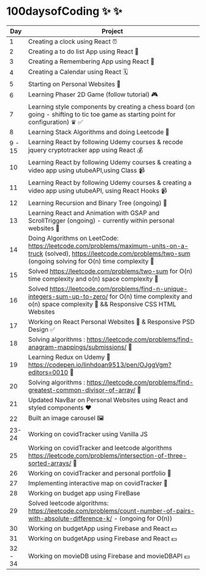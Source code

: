 # 100daysofCoding ✨ ✨


| Day  |   Project|
|---|---|
|  1 |  Creating a clock using React ⏰ |
|  2 |  Creating a to do list App using React 🧾|
|  3 |  Creating a Remembering App  using React 🔮|
|  4 |  Creating a Calendar using React 🗓|
|  5 |  Starting on Personal Websites 🙈|
|  6 |  Learning Phaser 2D Game (follow tutorial) 🎮|
|  7 |  Learning style components by creating a chess board (on going - shifting to tic toe game as starting point for configuration) ♛ ✅|
|  8 |  Learning Stack Algorithms and doing Leetcode 🧩|
|  9 - 15 |  Learning React by following Udemy courses & recode jquery cryptotracker app using React 💰|
|  10|  Learning React by following Udemy courses & creating a video app using utubeAPI,using Class 📹|
|  11|  Learning React by following Udemy courses & creating a video app using utubeAPI, using React Hooks 📹|
|  12|  Learning Recursion and Binary Tree (ongoing) 🧩|
|  13|  Learning React and Animation with GSAP and ScrollTrigger (ongoing) - currently within personal websites 🙈|
|  14|  Doing Algorithms on LeetCode: https://leetcode.com/problems/maximum-units-on-a-truck (solved), https://leetcode.com/problems/two-sum (ongoing solving for O(n) time complexity 🧩|
|  15| Solved https://leetcode.com/problems/two-sum for O(n) time complexity and o(n) space complexity 🧩|
|  16| Solved https://leetcode.com/problems/find-n-unique-integers-sum-up-to-zero/ for O(n) time complexity and o(n) space complexity 🧩 && Responsive CSS HTML Websites|
|17| Working on React Personal Websites 🧩 & Responsive PSD Design ✅ |
|18| Solving algorithms : https://leetcode.com/problems/find-anagram-mappings/submissions/ 🧩 |
|19| Learning Redux on Udemy 👀  https://codepen.io/linhdoan9513/pen/OJggVgm?editors=0010 🧩|
|20| Solving algorithms : https://leetcode.com/problems/find-greatest-common-divisor-of-array/ 🧩|
|21| Updated NavBar on Personal Websites using React and styled components ❤︎|
|22| Built an image carousel 🖼|
|23-24| Working on covidTracker using Vanilla JS |
|25| Working on covidTracker and leetcode algorithms https://leetcode.com/problems/intersection-of-three-sorted-arrays/ 🧩|
|26| Working on covidTracker and personal portfolio 🙈|
|27| Implementing interactive map on covidTracker  🙈|
|28| Working on budget app using FireBase|
|29| Solved leetcode algorithms: https://leetcode.com/problems/count-number-of-pairs-with-absolute-difference-k/ - (ongoing for O(n))
|30| Working on budgetApp using Firebase and React 💵|
|31| Working on budgetApp using Firebase and React 💵|
|32 - 34| Working on movieDB using Firebase and movieDBAPI 💵|









